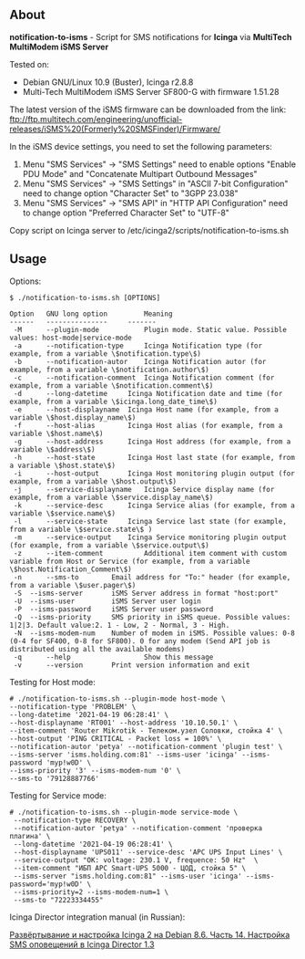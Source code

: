 ## About

**notification-to-isms** - Script for SMS notifications for **Icinga** via **MultiTech MultiModem iSMS Server**
 
Tested on:
- Debian GNU/Linux 10.9 (Buster), Icinga r2.8.8
- Multi-Tech MultiModem iSMS Server SF800-G with firmware 1.51.28

The latest version of the iSMS firmware can be downloaded from the link: 
ftp://ftp.multitech.com/engineering/unofficial-releases/iSMS%20(Formerly%20SMSFinder)/Firmware/

In the iSMS device settings, you need to set the following parameters:
1) Menu "SMS Services" -> "SMS Settings" need to enable options "Enable PDU Mode" and "Concatenate Multipart Outbound Messages"
2) Menu "SMS Services" -> "SMS Settings" in "ASCII 7-bit Configuration" need to change option "Character Set" to "3GPP 23.038"
3) Menu "SMS Services" -> "SMS API" in "HTTP API Configuration" need to change option "Preferred Character Set" to "UTF-8"

Copy script on Icinga server to /etc/icinga2/scripts/notification-to-isms.sh
 
## Usage

Options:

```
$ ./notification-to-isms.sh [OPTIONS]

Option   GNU long option         Meaning
------   ---------------	 -------
 -M      --plugin-mode           Plugin mode. Static value. Possible values: host-mode|service-mode
 -a      --notification-type	 Icinga Notification type (for example, from a variable \$notification.type\$)
 -b      --notification-autor	 Icinga Notification autor (for example, from a variable \$notification.author\$)
 -c      --notification-comment  Icinga Notification comment (for example, from a variable \$notification.comment\$)
 -d      --long-datetime	 Icinga Notification date and time (for example, from a variable \$icinga.long_date_time\$)
 -e      --host-displayname	 Icinga Host name (for example, from a variable \$host.display_name\$)
 -f      --host-alias		 Icinga Host alias (for example, from a variable \$host.name\$)
 -g      --host-address		 Icinga Host address (for example, from a variable \$address\$)
 -h      --host-state		 Icinga Host last state (for example, from a variable \$host.state\$)
 -i      --host-output		 Icinga Host monitoring plugin output (for example, from a variable \$host.output\$)
 -j      --service-displayname   Icinga Service display name (for example, from a variable \$service.display_name\$)
 -k      --service-desc		 Icinga Service alias (for example, from a variable \$service.name\$)
 -l      --service-state	 Icinga Service last state (for example, from a variable \$service.state\$ )
 -m      --service-output	 Icinga Service monitoring plugin output (for example, from a variable \$service.output\$)
 -z      --item-comment          Additional item comment with custom variable from Host or Service (for example, from a variable \$host.Notification_Comment\$)
 -n      --sms-to		 Email address for "To:" header (for example, from a variable \$user.pager\$)
 -S	 --isms-server		 iSMS Server address in format "host:port"
 -U	 --isms-user		 iSMS Server user login
 -P	 --isms-password	 iSMS Server user password
 -Q	 --isms-priority	 SMS priority in iSMS queue. Possible values: 1|2|3. Default value:2. 1 - Low, 2 - Normal, 3 - High. 
 -N	 --isms-modem-num	 Number of modem in iSMS. Possible values: 0-8 (0-4 for SF400, 0-8 for SF800). 0 for any modem (Send API job is distributed using all the available modems) 
 -q      --help                  Show this message
 -v      --version		 Print version information and exit

```

Testing for Host mode:

```
# ./notification-to-isms.sh --plugin-mode host-mode \
--notification-type 'PROBLEM' \
--long-datetime '2021-04-19 06:28:41' \
--host-displayname 'RT001' --host-address '10.10.50.1' \
--item-comment 'Router Mikrotik - Телеком.узел Соловки, стойка 4' \
--host-output 'PING CRITICAL - Packet loss = 100%' \
--notification-autor 'petya' --notification-comment 'plugin test' \
--isms-server 'isms.holding.com:81' --isms-user 'icinga' --isms-password 'myp!w0D' \
--isms-priority '3' --isms-modem-num '0' \
--sms-to '79128887766'
```

Testing for Service mode:

```
# ./notification-to-isms.sh --plugin-mode service-mode \
 --notification-type RECOVERY \
 --notification-autor 'petya' --notification-comment 'проверка плагина' \
 --long-datetime '2021-04-19 06:28:41' \
 --host-displayname 'UPS011' --service-desc 'APC UPS Input Lines' \
 --service-output "OK: voltage: 230.1 V, frequence: 50 Hz"  \
 --item-comment "ИБП APC Smart-UPS 5000 - ЦОД, стойка 5" \
 --isms-server "isms.holding.com:81" --isms-user 'icinga' --isms-password='myp!w0D' \
 --isms-priority=2 --isms-modem-num=1 \
 --sms-to "72223334455"
```

Icinga Director integration manual (in Russian):

[Развёртывание и настройка Icinga 2 на Debian 8.6. Часть 14. Настройка SMS оповещений в Icinga Director 1.3](https://blog.it-kb.ru/2017/09/15/deploy-and-configure-icinga-2-on-debian-8-part-14-icinga-director-1-3-and-sms-notifications-with-plugin-command-and-custom-shell-script/)
